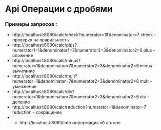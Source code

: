 # Api Операции с дробями

### Примеры запросов :
* http://localhost:8080/calc/check?numerator=1&denominator=7
check - проверка на правильность
* http://localhost:8080/calc/plus?numerator1=1&denominator1=7&numerator2=3&denominator2=6
plus - сложение
* http://localhost:8080/calc/minus?numerator=1&denominator=7&numerator2=3&denominator2=6
minus - вычитание
* http://localhost:8080/calc/mult?numerator=1&denominator=7&numerator2=3&denominator2=6
mult - умножение
* http://localhost:8080/calc/div?numerator=1&denominator=7&numerator2=3&denominator2=6
div - деление
* http://localhost:8080/calc/reduction?numerator=1&denominator=7
reduction - сокращение
* * http://localhost:8080/info информация об авторе